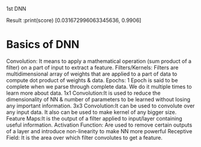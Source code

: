 
1st DNN

Result :print(score)
  [0.031672996063345636, 0.9906]

# Basics of DNN
Convolution: It means to apply a mathematical operation (sum product of a filter) on a part of input to extract a feature.
Filters/Kernels: Filters are multidimensional array of weights that are applied to a part of data to compute dot product of weights & data.
Epochs: 1 Epoch is said to be complete when we parse through complete data. We do it multiple times to learn more about data.
1x1 Convolution:It is used to reduce the dimensionality of NN & number of parameters to be learned without losing any important information.
3x3 Convolution:It can be used to convolute over any input data. It also can be used to make kernel of any bigger size.
Feature Maps:It is the output of a filter applied to input/layer containing useful information.
Activation Function: Are used to remove certain outputs of a layer and introduce non-linearity to make NN more powerful 
Receptive Field: It is the area over which filter convolutes to get a feature.
